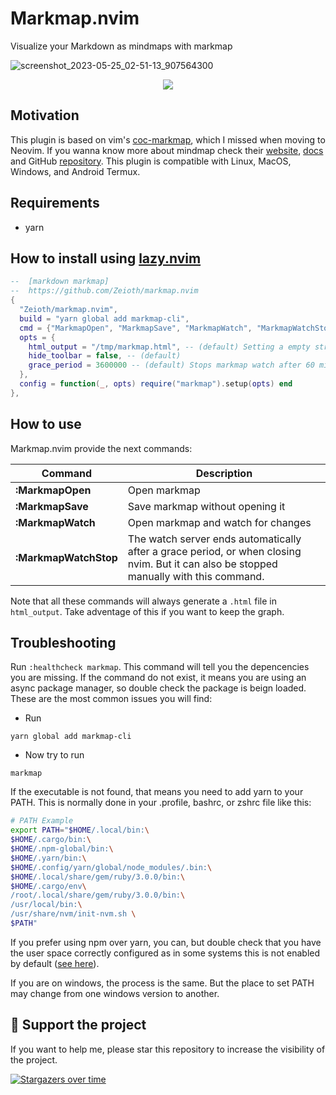 # Markmap.nvim
Visualize your Markdown as mindmaps with markmap

![screenshot_2023-05-25_02-51-13_907564300](https://github.com/Zeioth/markmap.nvim/assets/3357792/e05a5050-622c-47b9-bc96-6e9ffd266b10)

<div align="center">
  <a href="https://discord.gg/ymcMaSnq7d" rel="nofollow">
      <img src="https://img.shields.io/discord/1121138836525813760?color=azure&labelColor=6DC2A4&logo=discord&logoColor=black&label=Join the discord server&style=for-the-badge" data-canonical-src="https://img.shields.io/discord/1121138836525813760">
    </a>
</div>

## Motivation
This plugin is based on vim's [coc-markmap](https://github.com/markmap/coc-markmap), which I missed when moving to Neovim. If you wanna know more about mindmap check their [website](https://markmap.js.org/), [docs](https://markmap.js.org/docs/markmap) and GitHub [repository](https://github.com/markmap/markmap/tree/master/packages/markmap-cli). This plugin is compatible with Linux, MacOS, Windows, and Android Termux.

## Requirements

* yarn

## How to install using [lazy.nvim](https://github.com/folke/lazy.nvim)

```lua
--  [markdown markmap]
--  https://github.com/Zeioth/markmap.nvim
{
  "Zeioth/markmap.nvim",
  build = "yarn global add markmap-cli",
  cmd = {"MarkmapOpen", "MarkmapSave", "MarkmapWatch", "MarkmapWatchStop"},
  opts = {
    html_output = "/tmp/markmap.html", -- (default) Setting a empty string "" here means: [Current buffer path].html
    hide_toolbar = false, -- (default)
    grace_period = 3600000 -- (default) Stops markmap watch after 60 minutes. Set it to 0 to disable the grace_period.
  },
  config = function(_, opts) require("markmap").setup(opts) end
},
```

## How to use
Markmap.nvim provide the next commands:

|  Command            | Description                             |
|---------------------|-----------------------------------------|
| **:MarkmapOpen**    | Open markmap                            |
| **:MarkmapSave**    | Save markmap without opening it         |
| **:MarkmapWatch**   | Open markmap and watch for changes      |
| **:MarkmapWatchStop** | The watch server ends automatically after a grace period, or when closing nvim. But it can also be stopped manually with this command. |

Note that all these commands will always generate a `.html` file in `html_output`. Take adventage of this if you want to keep the graph.

## Troubleshooting
Run `:healthcheck markmap`. This command will tell you the depencencies you are missing. If the command do not exist, it means you are using an async package manager, so double check the package is beign loaded. These are the most common issues you will find:

* Run
```
yarn global add markmap-cli
```    
* Now try to run
```    
markmap
```
If the executable is not found, that means you need to add yarn to your PATH. This is normally done in your .profile, bashrc, or zshrc file like this:

``` sh
# PATH Example
export PATH="$HOME/.local/bin:\
$HOME/.cargo/bin:\
$HOME/.npm-global/bin:\
$HOME/.yarn/bin:\
$HOME/.config/yarn/global/node_modules/.bin:\
$HOME/.local/share/gem/ruby/3.0.0/bin:\
$HOME/.cargo/env\
/root/.local/share/gem/ruby/3.0.0/bin:\
/usr/local/bin:\
/usr/share/nvm/init-nvm.sh \
$PATH"
```
If you prefer using npm over yarn, you can, but double check that you have the user space correctly configured  as in some systems this is not enabled by default ([see here](https://docs.npmjs.com/resolving-eacces-permissions-errors-when-installing-packages-globally)).

If you are on windows, the process is the same. But the place to set PATH may change from one windows version to another.

## 🌟 Support the project
If you want to help me, please star this repository to increase the visibility of the project.

[![Stargazers over time](https://starchart.cc/Zeioth/markmap.nvim.svg)](https://starchart.cc/Zeioth/markmap.nvim)
